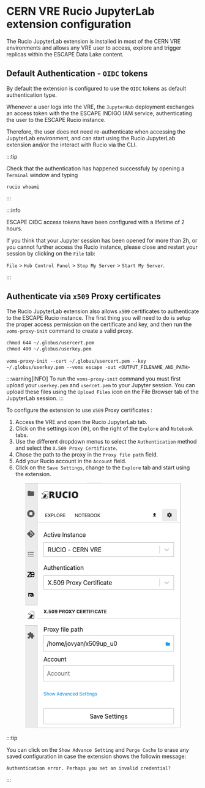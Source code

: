 # CERN VRE Rucio JupyterLab extension configuration

The Rucio JupyterLab extension is installed in most of the CERN VRE environments and allows any VRE user to access, explore and trigger replicas within the ESCAPE Data Lake content. 

## Default Authentication - `OIDC` tokens

By default the extension is configured to use the `OIDC` tokens as default authentication type. 

Whenever a user logs into the VRE, the `JupyterHub` deployment exchanges an access token with the the ESCAPE INDIGO IAM service, authenticating the user to the ESCAPE Rucio instance.

Therefore, the user does not need re-authenticate when accessing the JupyterLab environment, and can start using the Rucio JupyterLab extension and/or the interact with Rucio via the CLI.

:::tip

Check that the authentication has happened successfuly by opening a `Terminal` window and typing 
```bash=
rucio whoami
```

:::

:::info

ESCAPE OIDC access tokens have been configured with a lifetime of 2 hours. 

If you think that your Jupyter session has been opened for more than 2h, or you cannot further access the Rucio instance, please close and restart your session by clicking on the `File` tab:

`File` > `Hub Control Panel` > `Stop My Server` > `Start My Server`.

:::

## Authenticate via `x509` Proxy certificates 

The Rucio JupyterLab extension also allows `x509` certificates to authenticate to the ESCAPE Rucio instance. The first thing you will need to do is setup the proper access permission on the certificate and key, and then run the `voms-proxy-init` command to create a valid proxy.

```
chmod 644 ~/.globus/usercert.pem
chmod 400 ~/.globus/userkey.pem

voms-proxy-init --cert ~/.globus/usercert.pem --key ~/.globus/userkey.pem --voms escape -out <OUTPUT_FILENAME_AND_PATH> 
```
:::warning[INFO]
To run the `voms-proxy-init` command you must first upload your `userkey.pem` and `usercet.pem` to your Jupyter session.
You can upload these files using  the `Upload Files` icon on the File Browser tab of the JupyterLab session.
:::

To configure the extension to use `x509` Proxy certificates :

1. Access the VRE and open the Rucio JupyterLab tab.
2. Click on the settings icon (⚙️), on the right of the `Explore` and `Notebook` tabs.
3. Use the different dropdown menus to select the `Authentication` method and select the `X.509 Proxy Certificate`.
4. Chose the path to the proxy in the `Proxy file path` field. 
5. Add your Rucio account in the `Account` field.
6. Click on the `Save Settings`, change to the `Explore` tab and start using the extension.

<p align="center">
    <img src="../../../images/rucio_ext_x509config.png" />
</p>

:::tip

You can click on the `Show Advance Setting` and `Purge Cache` to erase any saved configuration in case the extension shows the followin message:
```bash=
Authentication error. Perhaps you set an invalid credential?
```

:::